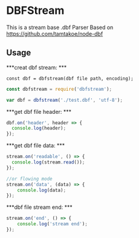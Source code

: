 DBFStream
===
This is a stream base .dbf Parser
Based on https://github.com/tamtakoe/node-dbf

Usage
---
***creat dbf stream: ***

`const dbf = dbfstream(dbf file path, encoding);`

```js
const dbfstream = require('dbfstream');

var dbf = dbfstream('./test.dbf', 'utf-8');
```

***get dbf file header: ***

```js
dbf.on('header', header => {
  console.log(header);
});
```

***get dbf file data: ***

```js
stream.on('readable', () => {
  console.log(stream.read());
});

//or flowing mode
stream.on('data', (data) => {
    console.log(data);
});
```

***dbf file stream end: ***

```js
stream.on('end', () => {
    console.log('stream end');
});
```
